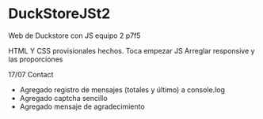 # DuckStoreJSt2
Web de Duckstore con JS equipo 2 p7f5

HTML Y CSS provisionales hechos.
Toca empezar JS
Arreglar responsive y las proporciones

17/07
Contact
+ Agregado registro de mensajes (totales y último) a console.log
+ Agregado captcha sencillo
+ Agregado mensaje de agradecimiento